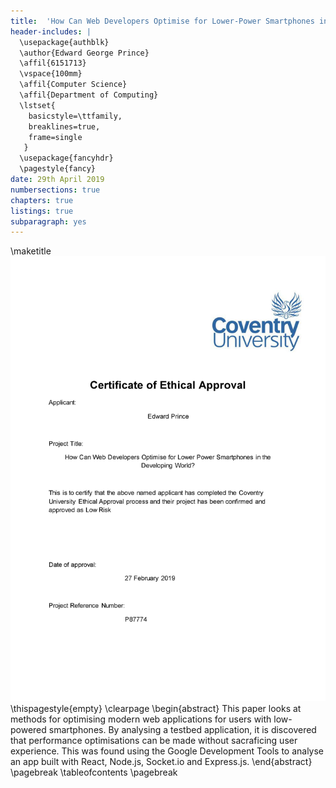 ```yaml
---
title:  'How Can Web Developers Optimise for Lower-Power Smartphones in the Developing World?'
header-includes: |
  \usepackage{authblk}
  \author{Edward George Prince}
  \affil{6151713}
  \vspace{100mm}
  \affil{Computer Science}
  \affil{Department of Computing}
  \lstset{
    basicstyle=\ttfamily,
    breaklines=true,
    frame=single
   }
  \usepackage{fancyhdr}
  \pagestyle{fancy}
date: 29th April 2019
numbersections: true
chapters: true
listings: true
subparagraph: yes
---
```


\maketitle
![Certificate of Ethics](./certificate.jpg)
\thispagestyle{empty}
\clearpage
\begin{abstract}
  This paper looks at methods for optimising modern web applications for users with
  low-powered smartphones. By analysing a testbed application, it is discovered that
  performance optimisations can be made without sacraficing user experience. This was
  found using the Google Development Tools to analyse an app built with React, Node.js,
  Socket.io and Express.js.
\end{abstract}
\pagebreak
\tableofcontents
\pagebreak



